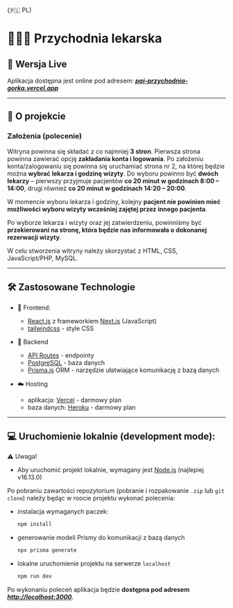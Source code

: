 (🇵🇱 PL)

# 👨🏻‍⚕️ Przychodnia lekarska

## 🚀 Wersja Live

Aplikacja dostępna jest online pod adresem: **_[pai-przychodnia-gorka.vercel.app](http://pai-przychodnia-gorka.vercel.app/)_**

---

## 📖 O projekcie

### Założenia (polecenie)  

Witryna powinna się składać z co najmniej **3 stron**. Pierwsza strona powinna zawierać opcję **zakładania konta i logowania**. Po założeniu konta/zalogowaniu się powinna się uruchamiać strona nr 2, na której będzie można **wybrać lekarza i godzinę wizyty**. Do wyboru powinno być **dwóch lekarzy** – pierwszy przyjmuje pacjentów **co 20 minut w godzinach 8:00 – 14:00**, drugi również **co 20 minut w godzinach 14:20 – 20:00**.

W momencie wyboru lekarza i godziny, kolejny **pacjent nie powinien mieć możliwości wyboru wizyty wcześniej zajętej przez innego pacjenta**.

Po wyborze lekarza i wizyty oraz jej zatwierdzeniu, powinniśmy być **przekierowani na stronę, która będzie nas informowała o dokonanej rezerwacji wizyty**.

W celu stworzenia witryny należy skorzystać z HTML, CSS, JavaScript/PHP, MySQL.

---

## 🛠 Zastosowane Technologie

- 🍊 Frontend:

  - [React.js](https://reactjs.org/) z frameworkiem [Next.js](https://nextjs.org/) (JavaScript)
  - [tailwindcss](https://tailwindcss.com/) - style CSS

- 🍑 Backend

  - [API Routes](https://nextjs.org/docs/api-routes/introduction) - endpointy
  - [PostgreSQL](https://www.postgresql.org/) - baza danych
  - [Prisma.js](https://www.prisma.io/) ORM - narzędzie ułatwiające komunikację z bazą danych

- ☁️ Hosting

  - aplikacja: [Vercel](https://vercel.com/) - darmowy plan
  - baza danych: [Heroku](https://www.heroku.com/) - darmowy plan

---

## 💻 Uruchomienie lokalnie (development mode):

⚠️ Uwaga!

- Aby uruchomić projekt lokalnie, wymagany jest [Node.js](https://nodejs.org/) (najlepiej v16.13.0)

Po pobraniu zawartości repozytorium (pobranie i rozpakowanie `.zip` lub `git clone`) należy będąc w roocie projektu wykonać polecenia:

- instalacja wymaganych paczek:

  ```bash
  npm install
  ```

- generowanie modeli Prismy do komunikacji z bazą danych

  ```bash
  npx prisma generate
  ```

- lokalne uruchomienie projektu na serwerze `localhost`
  ```bash
  npm run dev
  ```

Po wykonaniu poleceń aplikacja będzie **dostępna pod adresem _[http://localhost:3000](http://localhost:3000)_**.

